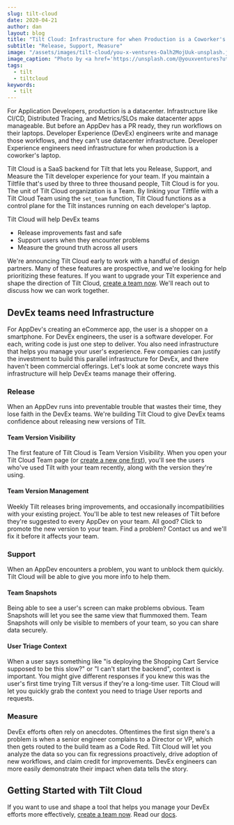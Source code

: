 ```yaml
---
slug: tilt-cloud
date: 2020-04-21
author: dan
layout: blog
title: "Tilt Cloud: Infrastructure for when Production is a Coworker's Laptop"
subtitle: "Release, Support, Measure"
image: "/assets/images/tilt-cloud/you-x-ventures-Oalh2MojUuk-unsplash.jpg"
image_caption: "Photo by <a href='https://unsplash.com/@youxventures?utm_source=unsplash&utm_medium=referral&utm_content=creditCopyText'>You X Ventures</a> on <a href='https://unsplash.com/?utm_source=unsplash&utm_medium=referral&utm_content=creditCopyText'>Unsplash</a>"
tags:
  - tilt
  - tiltcloud
keywords:
  - tilt
---
```


For Application Developers, production is a datacenter. Infrastructure like CI/CD, Distributed Tracing, and Metrics/SLOs make datacenter apps manageable. But before an AppDev has a PR ready, they run workflows on their laptops. Developer Experience (DevEx) engineers write and manage those workflows, and they can't use datacenter infrastructure. Developer Experience engineers need infrastructure for when production is a coworker's laptop.

Tilt Cloud is a SaaS backend for Tilt that lets you Release, Support, and Measure the Tilt developer experience for your team. If you maintain a Tiltfile that's used by three to three thousand people, Tilt Cloud is for you. The unit of Tilt Cloud organization is a Team. By linking your Tiltfile with a Tilt Cloud Team using the `set_team` function, Tilt Cloud functions as a control plane for the Tilt instances running on each developer's laptop.

Tilt Cloud will help DevEx teams
* Release improvements fast and safe
* Support users when they encounter problems
* Measure the ground truth across all users

We're announcing Tilt Cloud early to work with a handful of design partners. Many of these features are prospective, and we're looking for help prioritizing these features. If you want to upgrade your Tilt experience and shape the direction of Tilt Cloud, [create a team now](https://cloud.tilt.dev/team/new). We'll reach out to discuss how we can work together.

## DevEx teams need Infrastructure
For AppDev's creating an eCommerce app, the user is a shopper on a smartphone. For DevEx engineers, the user is a software developer. For each, writing code is just one step to deliver. You also need infrastructure that helps you manage your user's experience. Few companies can justify the investment to build this parallel infrastructure for DevEx, and there haven't been commercial offerings. Let's look at some concrete ways this infrastructure will help DevEx teams manage their offering.

### Release
When an AppDev runs into preventable trouble that wastes their time, they lose faith in the DevEx teams. We're building Tilt Cloud to give DevEx teams confidence about releasing new versions of Tilt.

#### Team Version Visibility
The first feature of Tilt Cloud is Team Version Visibility. When you open your Tilt Cloud Team page (or [create a new one first](https://cloud.tilt.dev/team/new)), you'll see the users who've used Tilt with your team recently, along with the version they're using.

#### Team Version Management
Weekly Tilt releases bring improvements, and occasionally incompatibilities with your existing project. You'll be able to test new releases of Tilt before they're suggested to every AppDev on your team. All good? Click to promote the new version to your team. Find a problem? Contact us and we'll fix it before it affects your team.

### Support
When an AppDev encounters a problem, you want to unblock them quickly. Tilt Cloud will be able to give you more info to help them.

#### Team Snapshots
Being able to see a user's screen can make problems obvious. Team Snapshots will let you see the same view that flummoxed them. Team Snapshots will only be visible to members of your team, so you can share data securely.

#### User Triage Context
When a user says something like  "is deploying the Shopping Cart Service supposed to be this slow?" or "I can't start the backend", context is important. You might give different responses if you knew this was the user's first time trying Tilt versus if they're a long-time user. Tilt Cloud will let you quickly grab the context you need to triage User reports and requests.

### Measure
DevEx efforts often rely on anecdotes. Oftentimes the first sign there's a problem is when a senior engineer complains to a Director or VP, which then gets routed to the build team as a Code Red. Tilt Cloud will let you analyze the data so you can fix regressions proactively, drive adoption of new workflows, and claim credit for improvements. DevEx engineers can more easily demonstrate their impact when data tells the story.

## Getting Started with Tilt Cloud
If you want to use and shape a tool that helps you manage your DevEx efforts more effectively, [create a team now](https://cloud.tilt.dev/team/new). Read our [docs](https://docs.tilt.dev/sign_in_tilt_cloud.html).
